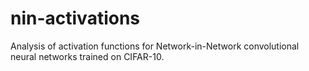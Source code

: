 # nin-activations

Analysis of activation functions for Network-in-Network convolutional neural networks trained on CIFAR-10. 
